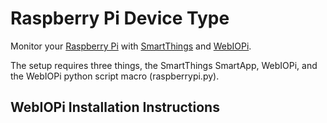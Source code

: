 # Raspberry Pi Device Type
Monitor your [Raspberry Pi](http://www.raspberrypi.org/) with [SmartThings](http://www.smartthings.com/) and [WebIOPi](https://code.google.com/p/webiopi/).

The setup requires three things, the SmartThings SmartApp, WebIOPi, and the WebIOPi python script macro (raspberrypi.py).

## WebIOPi Installation Instructions
